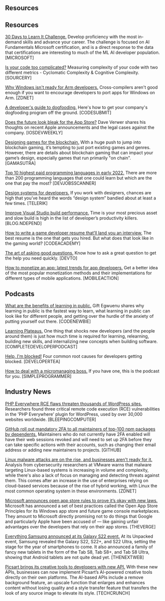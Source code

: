 ﻿## Resources


## Resources

[30 Days to Learn It Challenge.](https://nam06.safelinks.protection.outlook.com/?url=https%3A%2F%2Faka.ms%2FAIShow%2F30DaystoLearn&data=04%7C01%7CRachel.Lyon%40microsoft.com%7Ca7be1c6f526c48bb0c8908d9e26b7701%7C72f988bf86f141af91ab2d7cd011db47%7C1%7C0%7C637789773486469300%7CUnknown%7CTWFpbGZsb3d8eyJWIjoiMC4wLjAwMDAiLCJQIjoiV2luMzIiLCJBTiI6Ik1haWwiLCJXVCI6Mn0%3D%7C3000&sdata=YexSlt2HK2ySJQwc4v6bubivIUA23qD%2FT4k7lf4fnas%3D&reserved=0)  Develop proficiency with the most in-demand skills and advance your career. The challenge is focused on AI Fundamentals Microsoft certification, and is a direct response to the data that certifications are interesting to much of the ML AI developer population.  [MICROSOFT]

[Is your code too complicated?](https://sourcery.ai/blog/code_complexity/)  Measuring complexity of your code with two different metrics - Cyclomatic Complexity & Cognitive Complexity. [SOURCERY]

[Why Windows isn't ready for Arm developers.](https://www.zdnet.com/article/op-ed-windows-isnt-ready-for-arm-developers/)  Cross-compilers aren't good enough if you want to encourage developers to port apps for Windows on Arm. [ZDNET]

[A developer's guide to dogfooding.](https://codesubmit.io/blog/is-dogfooding-right-for-your-team/)  Here's how to get your company's dogfooding program off the ground. [CODESUBMIT]

[Does the future look bleak for the App Store?](https://iosdevweekly.com/issues/544)  Dave Verwer shares his thoughts on recent Apple announcements and the legal cases against the company. [IOSDEVWEEKLY]

[Designing games for the blockchain.](https://www.gamasutra.com/blogs/DevinBecker/20220208/393500/Designing_Games_for_the_Blockchain.php)  With a huge push to jump into blockchain gaming, it’s tempting to just port existing games and genres. However, there are details about blockchain gaming that can impact your game’s design, especially games that run primarily "on chain". [GAMASUTRA]

[Top 10 highest paid programming languages in early 2022.](https://www.devjobsscanner.com/blog/top-10-highest-paid-programming-languages-in-early-2022/)  There are more than 200 programming languages that one could learn but which are the one that pay the most? [DEVJOBSSCANNER]

[Design systems for developers.](https://www.telerik.com/blogs/design-systems-developers)  If you work with designers, chances are high that you’ve heard the words “design system” bandied about at least a few times. [TELERIK]

[Improve Visual Studio build performance.](https://blog.ndepend.com/improve-visual-studio-build-performance/)  Time is your most precious asset and slow build is high in the list of developer’s productivity killers. [BLOG.NDEPEND]

[How to write a game developer resume that’ll land you an interview.](https://www.codecademy.com/resources/blog/how-to-write-a-game-developer-resume-thatll-land-you-an-interview/)  The best resume is the one that gets you hired. But what does that look like in the gaming world? [CODEACADEMY]

[The art of asking good questions.](https://dev.to/vaarun_sinha/the-art-of-asking-good-questions-lkd)  Know how to ask a great question to get the help you need quickly. [DEVTO]

[How to monetize an app: latest trends for app developers.](https://www.mobileaction.co/blog/app-business/how-to-monetize-an-app-latest-trends-for-app-developers/)  Get a better idea of the most popular monetization methods and their implementations for different types of mobile applications. [MOBILEACTION]

## Podcasts

[What are the benefits of learning in public.](https://www.codenewbie.org/podcast/what-are-the-benefits-of-learning-in-public)  Gift Egwuenu shares why learning in public is the fastest way to learn, what learning in public can look like for different people, and getting over the hurdle of the anxiety of putting yourself out there. [CODENEWBIE]

[Learning Plateaus.](https://completedeveloperpodcast.com/learning-plateaus/)  One thing that shocks new developers (and the people around them) is just how much time is required for learning, relearning, building new skills, and internalizing new concepts when building software. [COMPLETEDEVELOPERPODCAST]

[Help, I'm blocked!](https://developertea.com/episodes/7360eca4-6a57-4903-b80d-734757df0d8c)  Four common root causes for developers getting blocked. [DEVELOPERTEA]

[How to deal with a micromanaging boss.](https://simpleprogrammer.libsyn.com/872-how-to-deal-with-a-micromanaging-boss-simple-programmer-podcast)  If you have one, this is the podcast for you. [SIMPLEPROGRAMMER]

## Industry News

[PHP Everywhere RCE flaws threaten thousands of WordPress sites.](https://www.bleepingcomputer.com/news/security/php-everywhere-rce-flaws-threaten-thousands-of-wordpress-sites/)  Researchers found three critical remote code execution (RCE) vulnerabilities in the 'PHP Everywhere' plugin for WordPress, used by over 30,000 websites worldwide. [BLEEPINGCOMPUTER]

[GitHub roll out mandatory 2FA to all maintainers of top-100 npm packages by dependents.](https://github.blog/2022-02-01-top-100-npm-package-maintainers-require-2fa-additional-security/)  Maintainers who do not currently have 2FA enabled will have their web sessions revoked and will need to set up 2FA before they can take specific actions with their accounts, such as changing their email address or adding new maintainers to projects. [GITHUB]

[Linux malware attacks are on the rise, and businesses aren't ready for it.](https://www.zdnet.com/article/linux-malware-attacks-are-on-the-rise-and-businesses-arent-ready-for-it/)  Analysis from cybersecurity researchers at VMware warns that malware targeting Linux-based systems is increasing in volume and complexity, while there's also a lack of focus on managing and detecting threats against them. This comes after an increase in the use of enterprises relying on cloud-based services because of the rise of hybrid working, with Linux the most common operating system in these environments. [ZDNET]

[Microsoft announces open app store rules to prove it’s okay with new laws.](https://www.theverge.com/2022/2/9/22925544/microsoft-open-app-store-principles-windows-xbox)  Microsoft has announced a set of best practices called the Open App Store Principles for its Windows app store and future game console marketplaces. They amount to Microsoft directly promising not to do things that Google and particularly Apple have been accused of — like gaining unfair advantages over the developers that rely on their app stores. [THEVERGE]

[Everything Samsung announced at its Galaxy S22 event.](https://thenextweb.com/news/samsung-galaxy-s22-unpacked)  At its Unpacked event, Samsung revealed the Galaxy S22, S22+, and S22 Ultra, setting the stage for the year of smartphones to come. It also announced a family of fancy new tablets in the form of the Tab S8, Tab S8+, and Tab S8 Ultra, showing that Android tablets are not quite dead yet. [THENEXTWEB]

[Picsart brings its creative tools to developers with new API.](https://techcrunch.com/2022/02/09/picsart-brings-its-creative-tools-to-developers-with-new-api/?guccounter=1)  With these new APIs, businesses can now implement Picsart’s AI-powered creative tools directly on their own platforms. The AI-based APIs include a remove background feature, an upscale function that enlarges and enhances content without losing quality and a style transfer feature that transfers the look of any source image to elevate its style. [TECHCRUNCH]
